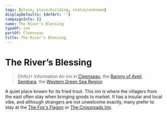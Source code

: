 ```yaml
---
tags: [place, place/building, status/unknown]
displayDefaults: {defArt: ''}
campaignInfo: []
name: The River’s Blessing
typeOf: inn
partOf: Cleenseau
title: The River’s Blessing
---
```

# The River’s Blessing
>[!info]+ Information
> An  inn in [Cleenseau](<./cleenseau.md>), the [Barony of Aveil](<../../barony-of-aveil.md>), [Sembara](<../../../sembara.md>), the [Western Green Sea Region](<../../../../../western-green-sea/western-green-sea-region.md>)

A quiet place known for its fried trout. This inn is where the villagers from the east often stay when bringing goods to market. It has a insular and local vibe, and although strangers are not unwelcome exactly, many prefer to stay at the [The Fox's Flagon](<./the-fox-s-flagon.md>) or [The Crossroads Inn](<./the-crossroads-inn.md>). 
